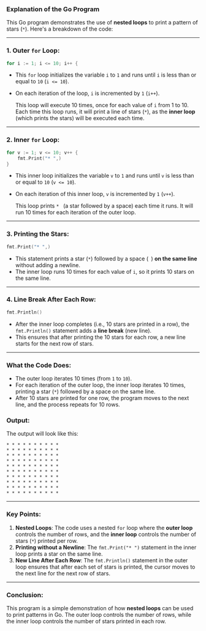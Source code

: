 ### Explanation of the Go Program

This Go program demonstrates the use of **nested loops** to print a pattern of stars (`*`). Here's a breakdown of the code:

---

### 1. **Outer `for` Loop:**

```go
for i := 1; i <= 10; i++ {
```

- This `for` loop initializes the variable `i` to `1` and runs until `i` is less than or equal to `10` (`i <= 10`).
- On each iteration of the loop, `i` is incremented by `1` (`i++`).
  
  This loop will execute 10 times, once for each value of `i` from 1 to 10. Each time this loop runs, it will print a line of stars (`*`), as the **inner loop** (which prints the stars) will be executed each time.

---

### 2. **Inner `for` Loop:**

```go
for v := 1; v <= 10; v++ {
    fmt.Print("* ",)
}
```

- This inner loop initializes the variable `v` to `1` and runs until `v` is less than or equal to `10` (`v <= 10`).
- On each iteration of this inner loop, `v` is incremented by `1` (`v++`).
  
  This loop prints `* ` (a star followed by a space) each time it runs. It will run 10 times for each iteration of the outer loop. 

---

### 3. **Printing the Stars:**

```go
fmt.Print("* ",)
```

- This statement prints a star (`*`) followed by a space (` `) **on the same line** without adding a newline.
- The inner loop runs 10 times for each value of `i`, so it prints 10 stars on the same line.

---

### 4. **Line Break After Each Row:**

```go
fmt.Println()
```

- After the inner loop completes (i.e., 10 stars are printed in a row), the `fmt.Println()` statement adds a **line break** (new line).
- This ensures that after printing the 10 stars for each row, a new line starts for the next row of stars.

---

### **What the Code Does:**

- The outer loop iterates 10 times (from `1` to `10`).
- For each iteration of the outer loop, the inner loop iterates 10 times, printing a star (`*`) followed by a space on the same line.
- After 10 stars are printed for one row, the program moves to the next line, and the process repeats for 10 rows.

### **Output:**

The output will look like this:

```
* * * * * * * * * * 
* * * * * * * * * * 
* * * * * * * * * * 
* * * * * * * * * * 
* * * * * * * * * * 
* * * * * * * * * * 
* * * * * * * * * * 
* * * * * * * * * * 
* * * * * * * * * * 
* * * * * * * * * * 
```

---

### **Key Points:**

1. **Nested Loops**: The code uses a nested `for` loop where the **outer loop** controls the number of rows, and the **inner loop** controls the number of stars (`*`) printed per row.
2. **Printing without a Newline**: The `fmt.Print("* ")` statement in the inner loop prints a star on the same line.
3. **New Line After Each Row**: The `fmt.Println()` statement in the outer loop ensures that after each set of stars is printed, the cursor moves to the next line for the next row of stars.

---

### Conclusion:
This program is a simple demonstration of how **nested loops** can be used to print patterns in Go. The outer loop controls the number of rows, while the inner loop controls the number of stars printed in each row.